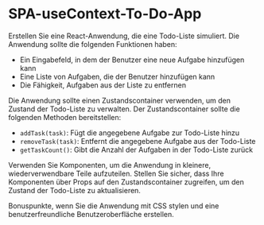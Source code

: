 # SPA-useContext-To-Do-App

Erstellen Sie eine React-Anwendung, die eine Todo-Liste simuliert. Die Anwendung sollte die folgenden Funktionen haben:

-   Ein Eingabefeld, in dem der Benutzer eine neue Aufgabe hinzufügen kann
-   Eine Liste von Aufgaben, die der Benutzer hinzufügen kann
-   Die Fähigkeit, Aufgaben aus der Liste zu entfernen

Die Anwendung sollte einen Zustandscontainer verwenden, um den Zustand der Todo-Liste zu verwalten. Der Zustandscontainer sollte die folgenden Methoden bereitstellen:

-   `addTask(task)`: Fügt die angegebene Aufgabe zur Todo-Liste hinzu
-   `removeTask(task)`: Entfernt die angegebene Aufgabe aus der Todo-Liste
-   `getTaskCount()`: Gibt die Anzahl der Aufgaben in der Todo-Liste zurück

Verwenden Sie Komponenten, um die Anwendung in kleinere, wiederverwendbare Teile aufzuteilen. Stellen Sie sicher, dass Ihre Komponenten über Props auf den Zustandscontainer zugreifen, um den Zustand der Todo-Liste zu aktualisieren.

Bonuspunkte, wenn Sie die Anwendung mit CSS stylen und eine benutzerfreundliche Benutzeroberfläche erstellen.
